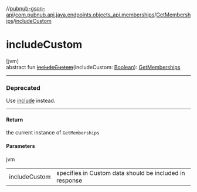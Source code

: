 //[pubnub-gson-api](../../../index.md)/[com.pubnub.api.java.endpoints.objects_api.memberships](../index.md)/[GetMemberships](index.md)/[includeCustom](include-custom.md)

# includeCustom

[jvm]\
abstract fun [~~includeCustom~~](include-custom.md)(includeCustom: [Boolean](https://kotlinlang.org/api/core/kotlin-stdlib/kotlin/-boolean/index.html)): [GetMemberships](index.md)

---

### Deprecated

Use [include](include.md) instead.

---

#### Return

the current instance of `GetMemberships`

#### Parameters

jvm

| | |
|---|---|
| includeCustom | specifies in Custom data should be included in response |
